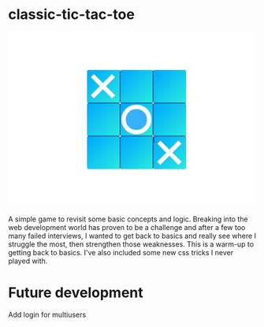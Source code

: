 # classic-tic-tac-toe

![board](\img\board.JPG)

A simple game to revisit some basic concepts and logic.
Breaking into the web development world has proven to be a challenge and after a few too many failed interviews, I wanted to get back to basics and really see where I struggle the most, then strengthen those weaknesses. This is a warm-up to getting back to basics. I've also included some new css tricks I never played with.

# Future development
Add login for multiusers
